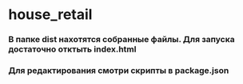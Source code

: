 # house_retail

### В папке dist нахотятся собранные файлы. Для запуска достаточно отктыть index.html

### Для редактирования смотри скрипты в package.json
